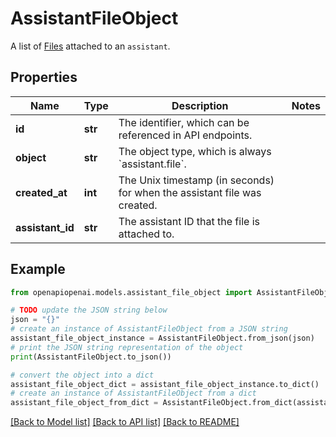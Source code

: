 # AssistantFileObject

A list of [Files](/docs/api-reference/files) attached to an `assistant`.

## Properties

Name | Type | Description | Notes
------------ | ------------- | ------------- | -------------
**id** | **str** | The identifier, which can be referenced in API endpoints. | 
**object** | **str** | The object type, which is always &#x60;assistant.file&#x60;. | 
**created_at** | **int** | The Unix timestamp (in seconds) for when the assistant file was created. | 
**assistant_id** | **str** | The assistant ID that the file is attached to. | 

## Example

```python
from openapiopenai.models.assistant_file_object import AssistantFileObject

# TODO update the JSON string below
json = "{}"
# create an instance of AssistantFileObject from a JSON string
assistant_file_object_instance = AssistantFileObject.from_json(json)
# print the JSON string representation of the object
print(AssistantFileObject.to_json())

# convert the object into a dict
assistant_file_object_dict = assistant_file_object_instance.to_dict()
# create an instance of AssistantFileObject from a dict
assistant_file_object_from_dict = AssistantFileObject.from_dict(assistant_file_object_dict)
```
[[Back to Model list]](../README.md#documentation-for-models) [[Back to API list]](../README.md#documentation-for-api-endpoints) [[Back to README]](../README.md)


